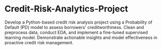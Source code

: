 # Credit-Risk-Analytics-Project
Develop a Python-based credit risk analysis project using a Probability of Default (PD) model to assess borrowers' creditworthiness. Clean and preprocess data, conduct EDA, and implement a fine-tuned supervised learning model. Demonstrate actionable insights and model effectiveness in proactive credit risk management.
